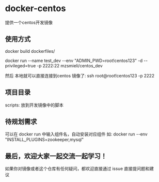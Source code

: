 # docker-centos
提供一个centos开发镜像

## 使用方式
docker build dockerfiles/

docker run --name test_dev --env "ADMIN_PWD=root!centos123" -d --privileged=true -p 2222:22 mzsmieli/centos_dev

然后 本地就可以直接连接到centos 镜像了:
ssh root@root!centos123 -p 2222

## 项目目录
scripts: 放到开发镜像中的脚本

## 待规划需求
可以在 docker run 中输入组件名，自动安装对应组件
如: docker run --env "INSTALL_PLUGINS=zookeeper,mysql"

## 最后，欢迎大家一起交流一起学习！
如果你对镜像或者这个仓库有任何疑问，都欢迎直接通过 issue 直接提问题和建议